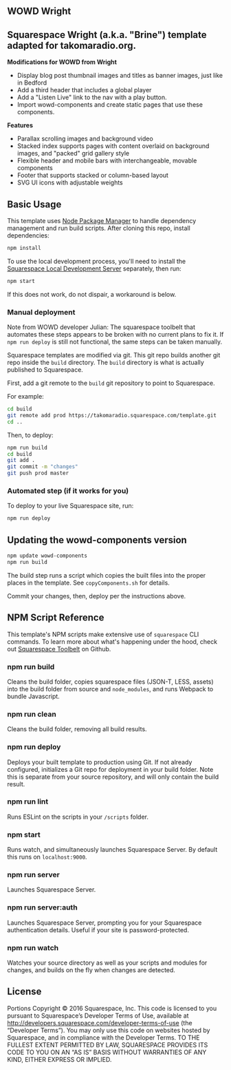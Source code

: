 WOWD Wright
------------------------------

## Squarespace Wright (a.k.a. "Brine") template adapted for takomaradio.org.

**Modifications for WOWD from Wright**
* Display blog post thumbnail images and titles as banner images, just like in Bedford
* Add a third header that includes a global player
* Add a "Listen Live" link to the nav with a play button.
* Import wowd-components and create static pages that use these components.

**Features**
* Parallax scrolling images and background video
* Stacked index supports pages with content overlaid on background images, and "packed" grid gallery style
* Flexible header and mobile bars with interchangeable, movable components
* Footer that supports stacked or column-based layout
* SVG UI icons with adjustable weights

## Basic Usage

This template uses [Node Package Manager](https://www.npmjs.com/) to handle dependency management and run build scripts. After cloning this repo, install dependencies:

```sh
npm install
```

To use the local development process, you'll need to install the [Squarespace Local Development Server](http://developers.squarespace.com/local-development) separately, then run:

```sh
npm start
```

If this does not work, do not dispair, a workaround is below.

### Manual deployment

Note from WOWD developer Julian:
The squarespace toolbelt that automates these steps appears to be broken with no current plans to fix it.
If `npm run deploy` is still not functional, the same steps can be taken manually.

Squarespace templates are modified via git.
This git repo builds another git repo inside the `build` directory.
The `build` directory is what is actually published to Squarespace.

First, add a git remote to the `build` git repository to point to Squarespace.

For example:
```sh
cd build
git remote add prod https://takomaradio.squarespace.com/template.git
cd ..
```

Then, to deploy:

```sh
npm run build
cd build
git add .
git commit -m "changes"
git push prod master
```

### Automated step (if it works for you)

To deploy to your live Squarespace site, run:

```sh
npm run deploy
```

## Updating the wowd-components version

```sh
npm update wowd-components
npm run build
```

The build step runs a script which copies the built files into the proper places in the template.
See `copyComponents.sh` for details.

Commit your changes, then, deploy per the instructions above.

## NPM Script Reference

This template's NPM scripts make extensive use of `squarespace` CLI commands. To learn more about what's happening under the hood, check out [Squarespace Toolbelt](https://github.com/Squarespace/squarespace-toolbelt) on Github.

### npm run build
Cleans the build folder, copies squarespace files (JSON-T, LESS, assets) into the build folder from source and `node_modules`, and runs Webpack to bundle Javascript.

### npm run clean
Cleans the build folder, removing all build results.

### npm run deploy
Deploys your built template to production using Git. If not already configured, initializes a Git repo for deployment in your build folder. Note this is separate from your source repository, and will only contain the build result.

### npm run lint
Runs ESLint on the scripts in your `/scripts` folder.

### npm start
Runs watch, and simultaneously launches Squarespace Server. By default this runs on `localhost:9000`.

### npm run server
Launches Squarespace Server.

### npm run server:auth
Launches Squarespace Server, prompting you for your Squarespace authentication details. Useful if your site is password-protected.

### npm run watch
Watches your source directory as well as your scripts and modules for changes, and builds on the fly when changes are detected.


## License
Portions Copyright © 2016 Squarespace, Inc. This code is licensed to you pursuant to Squarespace’s Developer Terms of Use, available at http://developers.squarespace.com/developer-terms-of-use (the “Developer Terms”). You may only use this code on websites hosted by Squarespace, and in compliance with the Developer Terms. TO THE FULLEST EXTENT PERMITTED BY LAW, SQUARESPACE PROVIDES ITS CODE TO YOU ON AN “AS IS” BASIS WITHOUT WARRANTIES OF ANY KIND, EITHER EXPRESS OR IMPLIED.
